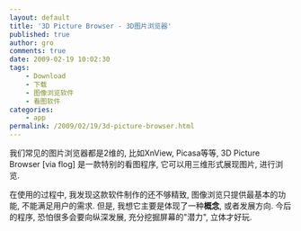 ```yaml
---
layout: default
title: '3D Picture Browser - 3D图片浏览器'
published: true
author: gro
comments: true
date: 2009-02-19 10:02:30
tags:
    - Download
    - 下载
    - 图像浏览软件
    - 看图软件
categories:
    - app
permalink: /2009/02/19/3d-picture-browser.html
---
```

我们常见的图片浏览器都是2维的, 比如XnView, Picasa等等, 3D Picture Browser [via flog] 是一款特别的看图程序, 它可以用三维形式展现图片, 进行浏览.

在使用的过程中, 我发现这款软件制作的还不够精致, 图像浏览只提供最基本的功能, 不能满足用户的需求. 但是, 我想它主要是体现了一种**概念**, 或者发展方向. 今后的程序, 恐怕很多会要向纵深发展, 充分挖掘屏幕的"潜力", 立体才好玩.



